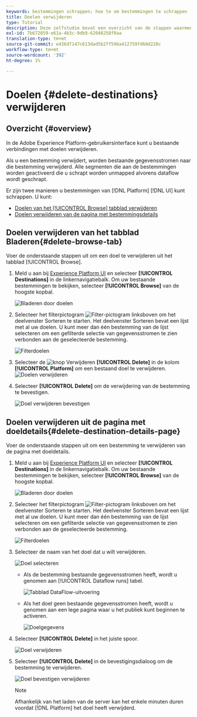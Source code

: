 ```yaml
---
keywords: bestemmingen schrappen; hoe te om bestemmingen te schrappen
title: Doelen verwijderen
type: Tutorial
description: Deze zelfstudie bevat een overzicht van de stappen waarmee een bestaand doel in de gebruikersinterface van Adobe Experience Platform kan worden verwijderd
exl-id: 7b672859-e61a-4b3c-9db9-62048258f0aa
translation-type: tm+mt
source-git-commit: e436d7147c613dad5b2ff596a412759fd60d228c
workflow-type: tm+mt
source-wordcount: '392'
ht-degree: 1%

---
```


# Doelen {#delete-destinations} verwijderen

## Overzicht {#overview}

In de Adobe Experience Platform-gebruikersinterface kunt u bestaande verbindingen met doelen verwijderen.

Als u een bestemming verwijdert, worden bestaande gegevensstromen naar die bestemming verwijderd. Alle segmenten die aan de bestemmingen worden geactiveerd die u schrapt worden unmapped alvorens dataflow wordt geschrapt.

Er zijn twee manieren u bestemmingen van [!DNL Platform] [!DNL UI] kunt schrappen. U kunt:

* [Doelen van het  [!UICONTROL Browse] tabblad verwijderen](#delete-browse-tab)
* [Doelen verwijderen van de pagina met bestemmingsdetails](#delete-destination-details-page)

## Doelen verwijderen van het tabblad Bladeren{#delete-browse-tab}

Voer de onderstaande stappen uit om een doel te verwijderen uit het tabblad [!UICONTROL Browse].

1. Meld u aan bij [Experience Platform UI](https://platform.adobe.com/) en selecteer **[!UICONTROL Destinations]** in de linkernavigatiebalk. Om uw bestaande bestemmingen te bekijken, selecteer **[!UICONTROL Browse]** van de hoogste kopbal.

   ![Bladeren door doelen](../assets/ui/delete-destinations/browse-destinations.png)

2. Selecteer het filterpictogram ![Filter-pictogram](../assets/ui/delete-destinations/filter.png) linksboven om het deelvenster Sorteren te starten. Het deelvenster Sorteren bevat een lijst met al uw doelen. U kunt meer dan één bestemming van de lijst selecteren om een gefilterde selectie van gegevensstromen te zien verbonden aan de geselecteerde bestemming.

   ![Filterdoelen](../assets/ui/delete-destinations/filter-destinations.png)

3. Selecteer de ![knop Verwijderen](../assets/ui/delete-destinations/delete-icon.png) **[!UICONTROL Delete]** in de kolom **[!UICONTROL Platform]** om een bestaand doel te verwijderen.
   ![Doelen verwijderen](../assets/ui/delete-destinations/delete-destinations.png)

4. Selecteer **[!UICONTROL Delete]** om de verwijdering van de bestemming te bevestigen.

   ![Doel verwijderen bevestigen](../assets/ui/delete-destinations/delete-destinations-confirm.png)


## Doelen verwijderen uit de pagina met doeldetails{#delete-destination-details-page}

Voer de onderstaande stappen uit om een bestemming te verwijderen van de pagina met doeldetails.

1. Meld u aan bij [Experience Platform UI](https://platform.adobe.com/) en selecteer **[!UICONTROL Destinations]** in de linkernavigatiebalk. Om uw bestaande bestemmingen te bekijken, selecteer **[!UICONTROL Browse]** van de hoogste kopbal.

   ![Bladeren door doelen](../assets/ui/delete-destinations/browse-destinations.png)

2. Selecteer het filterpictogram ![Filter-pictogram](../assets/ui/delete-destinations/filter.png) linksboven om het deelvenster Sorteren te starten. Het deelvenster Sorteren bevat een lijst met al uw doelen. U kunt meer dan één bestemming van de lijst selecteren om een gefilterde selectie van gegevensstromen te zien verbonden aan de geselecteerde bestemming.

   ![Filterdoelen](../assets/ui/delete-destinations/filter-destinations.png)

3. Selecteer de naam van het doel dat u wilt verwijderen.

   ![Doel selecteren](../assets/ui/delete-destinations/delete-destination-select.png)

   * Als de bestemming bestaande gegevensstromen heeft, wordt u genomen aan [!UICONTROL Dataflow runs] tabel.

      ![Tabblad DataFlow-uitvoering](../assets/ui/delete-destinations/destination-details-dataflows.png)

   * Als het doel geen bestaande gegevensstromen heeft, wordt u genomen aan een lege pagina waar u het publiek kunt beginnen te activeren.

      ![Doelgegevens](../assets/ui/delete-destinations/destination-details-empty.png)


4. Selecteer **[!UICONTROL Delete]** in het juiste spoor.

   ![Doel verwijderen](../assets/ui/delete-destinations/delete-destinations-button.png)

5. Selecteer **[!UICONTROL Delete]** in de bevestigingsdialoog om de bestemming te verwijderen.

   ![Doel bevestigen verwijderen](..//assets/ui/delete-destinations/delete-destinations-delete.png)

   >[!NOTE]
   >
   >Afhankelijk van het laden van de server kan het enkele minuten duren voordat [!DNL Platform] het doel heeft verwijderd.
